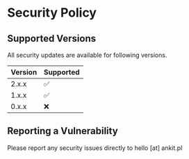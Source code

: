# Security Policy

## Supported Versions

All security updates are available for following versions.

| Version         | Supported          |
| --------------- | ------------------ |
| 2.x.x           | :white_check_mark: |
| 1.x.x           | :white_check_mark: |
| 0.x.x           | :x:                |

## Reporting a Vulnerability

Please report any security issues directly to hello [at] ankit.pl
